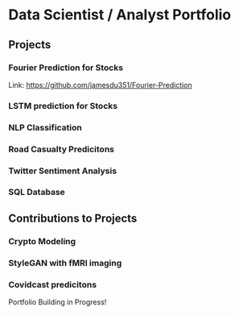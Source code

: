 # Data Scientist / Analyst Portfolio

## Projects


### Fourier Prediction for Stocks
Link: https://github.com/jamesdu351/Fourier-Prediction


### LSTM prediction for Stocks

### NLP Classification

### Road Casualty Predicitons

### Twitter Sentiment Analysis

### SQL Database



## Contributions to Projects

### Crypto Modeling

### StyleGAN with fMRI imaging

### Covidcast predicitons



Portfolio Building in Progress!


